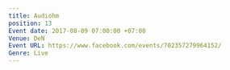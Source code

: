 ```yaml
---
title: Audiohm
position: 13
Event date: 2017-08-09 07:00:00 +07:00
Venue: DeN
Event URL: https://www.facebook.com/events/702357279964152/
Genre: Live
---
```


